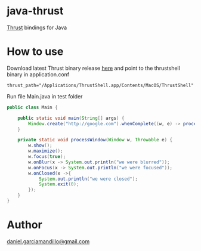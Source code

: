 # java-thrust

[Thrust] bindings for Java

# How to use

Download latest Thrust binary release [here] and point to the thrustshell binary in application.conf
```
thrust_path="/Applications/ThrustShell.app/Contents/MacOS/ThrustShell"
```


Run file Main.java in test folder

```java
public class Main {

	public static void main(String[] args) {
		Window.create("http://google.com").whenComplete((w, e) -> processWindow(w, e));
	}

	private static void processWindow(Window w, Throwable e) {
		w.show();
		w.maximize();
		w.focus(true);
		w.onBlur(x -> System.out.println("we were blurred"));
		w.onFocus(x -> System.out.println("we were focused"));
		w.onClosed(x ->{
			System.out.println("we were closed");
			System.exit(0);
		});
	}
}
```

# Author
daniel.garciamandillo@gmail.com


[Thrust]: <https://github.com/breach/thrust>
[here]: <https://github.com/breach/thrust/releases>
